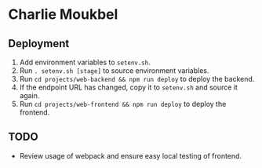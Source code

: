 # Charlie Moukbel

## Deployment

1. Add environment variables to `setenv.sh`.
2. Run `. setenv.sh [stage]` to source environment variables.
3. Run `cd projects/web-backend && npm run deploy` to deploy the backend.
4. If the endpoint URL has changed, copy it to `setenv.sh` and source it again.
5. Run `cd projects/web-frontend && npm run deploy` to deploy the frontend.

## TODO

- Review usage of webpack and ensure easy local testing of frontend.